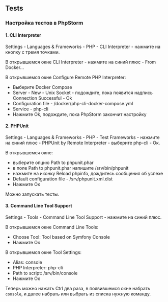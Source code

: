 ## Tests

### Настройка тестов в PhpStorm

#### 1. CLI Interpreter
   
Settings - Languages & Frameworks - PHP - CLI Interpreter - нажмите на кнопку с тремя точками.

В открывшемся окне CLI Interpreter - нажмите на синий плюс - From Docker...

В открывшемся окне Configure Remote PHP Interpreter:
  * Выберите Docker Compose
  * Server - New - Unix Socket - подождите, пока появится надпись Connection Successful - Ok
  * Configuration file - /docker/php-cli-docker-compose.yml
  * Service - php-cli
  * Нажмите Ok, подождите, пока PhpStorm закончит настройку

#### 2. PHPUnit

Settings - Languages & Frameworks - PHP - Test Frameworks - нажмите на синий плюс - PHPUnit by Remote Interpreter - выберите php-cli - Ок.

В открывшемся окне:
  * выберите опцию Path to phpunit.phar
  * в поле Path to phpunit.phar напишите /srv/bin/phpunit
  * нажмите на иконку Reload phpinfo, дождитесь сообщения об успехе
  * Default configuration file - /srv/phpunit.xml.dist
  * Нажмите Ок

Можно запускать тесты.

#### 3. Command Line Tool Support

Settings - Tools - Command Line Tool Support - нажмите на синий плюс.

В открывшемся окне Command Line Tools:
  * Choose Tool: Tool based on Symfony Console
  * Нажмите Ок

В открывшемся окне Tool Settings:
  * Alias: console
  * PHP Interpreter: php-cli
  * Path to script: /srv/bin/console
  * Нажмите Ок

Теперь можно нажать Ctrl два раза, в появившемся окне набрать `console`, и далее набрать или выбрать из списка нужную команду.
